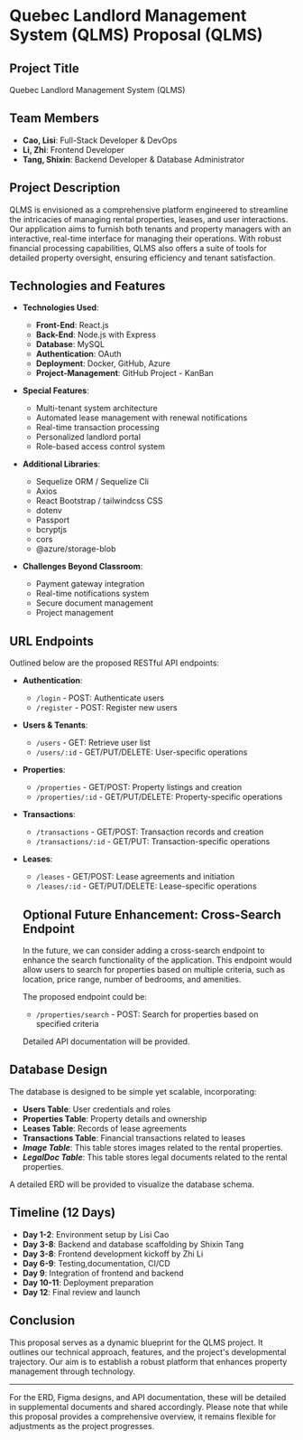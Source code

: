 # Quebec Landlord Management System (QLMS) Proposal (QLMS)

## Project Title
Quebec Landlord Management System (QLMS) 

## Team Members
- **Cao, Lisi**: Full-Stack Developer & DevOps
- **Li, Zhi**: Frontend Developer
- **Tang, Shixin**: Backend Developer & Database Administrator

## Project Description
QLMS is envisioned as a comprehensive platform engineered to streamline the intricacies of managing rental properties, leases, and user interactions. Our application aims to furnish both tenants and property managers with an interactive, real-time interface for managing their operations. With robust financial processing capabilities, QLMS also offers a suite of tools for detailed property oversight, ensuring efficiency and tenant satisfaction. 

## Technologies and Features

- **Technologies Used**:
  - **Front-End**: React.js
  - **Back-End**: Node.js with Express
  - **Database**: MySQL
  - **Authentication**: OAuth
  - **Deployment**: Docker, GitHub, Azure
  - **Project-Management**: GitHub Project - KanBan

- **Special Features**:
  - Multi-tenant system architecture
  - Automated lease management with renewal notifications
  - Real-time transaction processing
  - Personalized landlord portal
  - Role-based access control system

- **Additional Libraries**:
  - Sequelize ORM / Sequelize Cli
  - Axios
  - React Bootstrap / tailwindcss CSS
  - dotenv
  - Passport
  - bcryptjs
  - cors
  - @azure/storage-blob

- **Challenges Beyond Classroom**:
  - Payment gateway integration
  - Real-time notifications system
  - Secure document management
  - Project management

## URL Endpoints
Outlined below are the proposed RESTful API endpoints:

- **Authentication**:
  - `/login` - POST: Authenticate users
  - `/register` - POST: Register new users

- **Users & Tenants**:
  - `/users` - GET: Retrieve user list
  - `/users/:id` - GET/PUT/DELETE: User-specific operations

- **Properties**:
  - `/properties` - GET/POST: Property listings and creation
  - `/properties/:id` - GET/PUT/DELETE: Property-specific operations

- **Transactions**:
  - `/transactions` - GET/POST: Transaction records and creation
  - `/transactions/:id` - GET/PUT: Transaction-specific operations

- **Leases**:
  - `/leases` - GET/POST: Lease agreements and initiation
  - `/leases/:id` - GET/PUT/DELETE: Lease-specific operations

  ## Optional Future Enhancement: Cross-Search Endpoint

  In the future, we can consider adding a cross-search endpoint to enhance the search functionality of the application. This endpoint would allow users to search for properties based on multiple criteria, such as location, price range, number of bedrooms, and amenities.

  The proposed endpoint could be:

  - `/properties/search` - POST: Search for properties based on specified criteria

  Detailed API documentation will be provided.
  
## Database Design
The database is designed to be simple yet scalable, incorporating:

- **Users Table**: User credentials and roles
- **Properties Table**: Property details and ownership
- **Leases Table**: Records of lease agreements
- **Transactions Table**: Financial transactions related to leases
- ***Image Table***: This table stores images related to the rental properties. 
- ***LegalDoc Table***: This table stores legal documents related to the rental properties.

A detailed ERD will be provided to visualize the database schema.

## Timeline (12 Days)
- **Day 1-2**: Environment setup by Lisi Cao
- **Day 3-8**: Backend and database scaffolding by Shixin Tang
- **Day 3-8**: Frontend development kickoff by Zhi Li
- **Day 6-9**: Testing,documentation, CI/CD 
- **Day 9**: Integration of frontend and backend
- **Day 10-11**: Deployment preparation
- **Day 12**: Final review and launch

## Conclusion
This proposal serves as a dynamic blueprint for the QLMS project. It outlines our technical approach, features, and the project's developmental trajectory. Our aim is to establish a robust platform that enhances property management through technology.

---

For the ERD, Figma designs, and API documentation, these will be detailed in supplemental documents and shared accordingly. Please note that while this proposal provides a comprehensive overview, it remains flexible for adjustments as the project progresses. 
